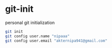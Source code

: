 # git-init
personal git initialization

```bash
git init
git config user.name "nipaaa"
git config user.email "akternipa941@gmail.com"
```
